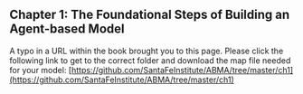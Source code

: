 ## Chapter 1: The Foundational Steps of Building an Agent-based Model 
A typo in a URL within the book brought you to this page. Please click the following link to get to the correct folder and download the map file needed for your model: [https://github.com/SantaFeInstitute/ABMA/tree/master/ch1](https://github.com/SantaFeInstitute/ABMA/tree/master/ch1)
